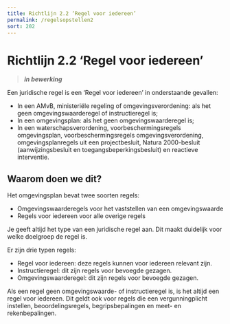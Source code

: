 ```yaml
---
title: Richtlijn 2.2 ‘Regel voor iedereen’ 
permalink: /regelsopstellen2
sort: 202
---
```


# Richtlijn 2.2 ‘Regel voor iedereen’

> _**in bewerking**_

Een juridische regel is een ‘Regel voor iedereen’ in onderstaande gevallen:
- In een AMvB, ministeriële regeling of omgevingsverordening: als het geen omgevingswaarderegel of instructieregel is;
- In een omgevingsplan: als het geen omgevingswaarderegel is;
- In een waterschapsverordening, voorbeschermingsregels omgevingsplan, voorbeschermingsregels omgevingsverordening, omgevingsplanregels uit een projectbesluit, Natura 2000-besluit (aanwijzingsbesluit en toegangsbeperkingsbesluit) en reactieve interventie.

## Waarom doen we dit?

Het omgevingsplan bevat twee soorten regels:
- Omgevingswaarderegels voor het vaststellen van een omgevingswaarde
- Regels voor iedereen voor alle overige regels

Je geeft altijd het type van een juridische regel aan. Dit maakt duidelijk voor welke doelgroep de regel is.

Er zijn drie typen regels:
- Regel voor iedereen: deze regels kunnen voor iedereen relevant zijn.
- Instructieregel: dit zijn regels voor bevoegde gezagen.
- Omgevingswaarderegel: dit zijn regels voor bevoegde gezagen.

Als een regel geen omgevingswaarde- of instructieregel is, is het altijd een regel voor iedereen. Dit geldt ook voor regels die een vergunningplicht instellen, beoordelingsregels, begripsbepalingen en meet- en rekenbepalingen.
